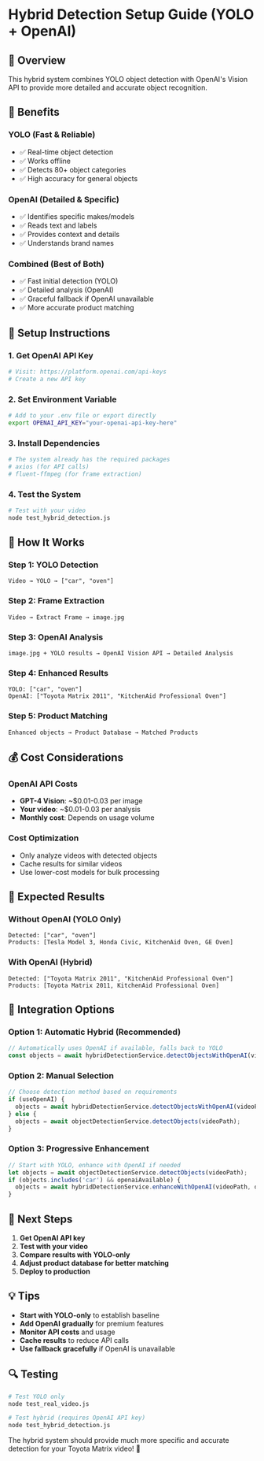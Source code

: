 # Hybrid Detection Setup Guide (YOLO + OpenAI)

## 🎯 Overview

This hybrid system combines YOLO object detection with OpenAI's Vision API to provide more detailed and accurate object recognition.

## 🚀 Benefits

### **YOLO (Fast & Reliable)**
- ✅ Real-time object detection
- ✅ Works offline
- ✅ Detects 80+ object categories
- ✅ High accuracy for general objects

### **OpenAI (Detailed & Specific)**
- ✅ Identifies specific makes/models
- ✅ Reads text and labels
- ✅ Provides context and details
- ✅ Understands brand names

### **Combined (Best of Both)**
- ✅ Fast initial detection (YOLO)
- ✅ Detailed analysis (OpenAI)
- ✅ Graceful fallback if OpenAI unavailable
- ✅ More accurate product matching

## 🔧 Setup Instructions

### 1. **Get OpenAI API Key**
```bash
# Visit: https://platform.openai.com/api-keys
# Create a new API key
```

### 2. **Set Environment Variable**
```bash
# Add to your .env file or export directly
export OPENAI_API_KEY="your-openai-api-key-here"
```

### 3. **Install Dependencies**
```bash
# The system already has the required packages
# axios (for API calls)
# fluent-ffmpeg (for frame extraction)
```

### 4. **Test the System**
```bash
# Test with your video
node test_hybrid_detection.js
```

## 🔄 How It Works

### **Step 1: YOLO Detection**
```
Video → YOLO → ["car", "oven"]
```

### **Step 2: Frame Extraction**
```
Video → Extract Frame → image.jpg
```

### **Step 3: OpenAI Analysis**
```
image.jpg + YOLO results → OpenAI Vision API → Detailed Analysis
```

### **Step 4: Enhanced Results**
```
YOLO: ["car", "oven"]
OpenAI: ["Toyota Matrix 2011", "KitchenAid Professional Oven"]
```

### **Step 5: Product Matching**
```
Enhanced objects → Product Database → Matched Products
```

## 💰 Cost Considerations

### **OpenAI API Costs**
- **GPT-4 Vision**: ~$0.01-0.03 per image
- **Your video**: ~$0.01-0.03 per analysis
- **Monthly cost**: Depends on usage volume

### **Cost Optimization**
- Only analyze videos with detected objects
- Cache results for similar videos
- Use lower-cost models for bulk processing

## 🎯 Expected Results

### **Without OpenAI (YOLO Only)**
```
Detected: ["car", "oven"]
Products: [Tesla Model 3, Honda Civic, KitchenAid Oven, GE Oven]
```

### **With OpenAI (Hybrid)**
```
Detected: ["Toyota Matrix 2011", "KitchenAid Professional Oven"]
Products: [Toyota Matrix 2011, KitchenAid Professional Oven]
```

## 🔧 Integration Options

### **Option 1: Automatic Hybrid (Recommended)**
```javascript
// Automatically uses OpenAI if available, falls back to YOLO
const objects = await hybridDetectionService.detectObjectsWithOpenAI(videoPath);
```

### **Option 2: Manual Selection**
```javascript
// Choose detection method based on requirements
if (useOpenAI) {
  objects = await hybridDetectionService.detectObjectsWithOpenAI(videoPath);
} else {
  objects = await objectDetectionService.detectObjects(videoPath);
}
```

### **Option 3: Progressive Enhancement**
```javascript
// Start with YOLO, enhance with OpenAI if needed
let objects = await objectDetectionService.detectObjects(videoPath);
if (objects.includes('car') && openaiAvailable) {
  objects = await hybridDetectionService.enhanceWithOpenAI(videoPath, objects);
}
```

## 🚀 Next Steps

1. **Get OpenAI API key**
2. **Test with your video**
3. **Compare results with YOLO-only**
4. **Adjust product database for better matching**
5. **Deploy to production**

## 💡 Tips

- **Start with YOLO-only** to establish baseline
- **Add OpenAI gradually** for premium features
- **Monitor API costs** and usage
- **Cache results** to reduce API calls
- **Use fallback gracefully** if OpenAI is unavailable

## 🔍 Testing

```bash
# Test YOLO only
node test_real_video.js

# Test hybrid (requires OpenAI API key)
node test_hybrid_detection.js
```

The hybrid system should provide much more specific and accurate detection for your Toyota Matrix video! 🎉 
